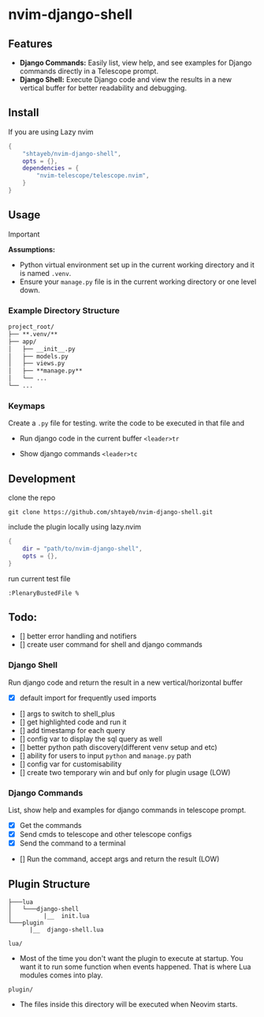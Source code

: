 # nvim-django-shell
## Features
- **Django Commands:** Easily list, view help, and see examples for Django commands directly in a Telescope prompt.
- **Django Shell:** Execute Django code and view the results in a new vertical buffer for better readability and debugging.

## Install
If you are using Lazy nvim
```lua
{
	"shtayeb/nvim-django-shell",
	opts = {},
	dependencies = { 
		"nvim-telescope/telescope.nvim",
	}
}
```

## Usage
> [!IMPORTANT]
> **Assumptions:** 
> - Python virtual environment set up in the current working directory and it is named `.venv`.
> - Ensure your `manage.py` file is in the current working directory or one level down.

### Example Directory Structure
```markdown
project_root/
├── **.venv/**
├── app/
│   ├── __init__.py
│   ├── models.py
│   ├── views.py
│   ├── **manage.py**
│   └── ...
└── ...
```

### Keymaps
Create a `.py` file for testing. write the code to be executed in that file and 

- Run django code in the current buffer
`<leader>tr`

- Show django commands
`<leader>tc`

## Development
clone the repo
```shell
git clone https://github.com/shtayeb/nvim-django-shell.git
```
include the plugin locally using lazy.nvim
```lua
{
	dir = "path/to/nvim-django-shell",
	opts = {},
}
```

run current test file
```shell
:PlenaryBustedFile %
```

## Todo:
- [] better error handling and notifiers
- [] create user command for shell and django commands
### Django Shell
Run django code and return the result in a new vertical/horizontal buffer
- [x] default import for frequently used imports
- [] args to switch to shell_plus
- [] get highlighted code and run it
- [] add timestamp for each query
- [] config var to display the sql query as well
- [] better python path discovery(different venv setup and etc) 
- [] ability for users to input `python` and `manage.py` path
- [] config var for customisability
- [] create two temporary win and buf only for plugin usage (LOW) 

### Django Commands
List, show help and examples for django commands in telescope prompt.
- [x] Get the commands
- [x] Send cmds to telescope and other telescope configs
- [x] Send the command to a terminal
- [] Run the command, accept args and return the result (LOW)

## Plugin Structure
```
├───lua
│   └───django-shell
│         |__  init.lua
└───plugin
      |__  django-shell.lua
```

`lua/`
- Most of the time you don't want the plugin to execute at startup. You want it to run some function when events happened. That is where Lua modules comes into play.

`plugin/`
- The files inside this directory will be executed when Neovim starts.
